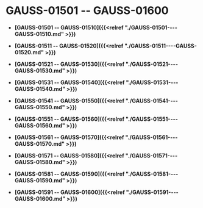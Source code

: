 # GAUSS-01501 -- GAUSS-01600<a name="ZH-CN_TOPIC_0302073048"></a>

-   **[GAUSS-01501 -- GAUSS-01510]({{<relref "./GAUSS-01501----GAUSS-01510.md" >}})**

-   **[GAUSS-01511 -- GAUSS-01520]({{<relref "./GAUSS-01511----GAUSS-01520.md" >}})**

-   **[GAUSS-01521 -- GAUSS-01530]({{<relref "./GAUSS-01521----GAUSS-01530.md" >}})**

-   **[GAUSS-01531 -- GAUSS-01540]({{<relref "./GAUSS-01531----GAUSS-01540.md" >}})**

-   **[GAUSS-01541 -- GAUSS-01550]({{<relref "./GAUSS-01541----GAUSS-01550.md" >}})**

-   **[GAUSS-01551 -- GAUSS-01560]({{<relref "./GAUSS-01551----GAUSS-01560.md" >}})**

-   **[GAUSS-01561 -- GAUSS-01570]({{<relref "./GAUSS-01561----GAUSS-01570.md" >}})**

-   **[GAUSS-01571 -- GAUSS-01580]({{<relref "./GAUSS-01571----GAUSS-01580.md" >}})**

-   **[GAUSS-01581 -- GAUSS-01590]({{<relref "./GAUSS-01581----GAUSS-01590.md" >}})**

-   **[GAUSS-01591 -- GAUSS-01600]({{<relref "./GAUSS-01591----GAUSS-01600.md" >}})**
